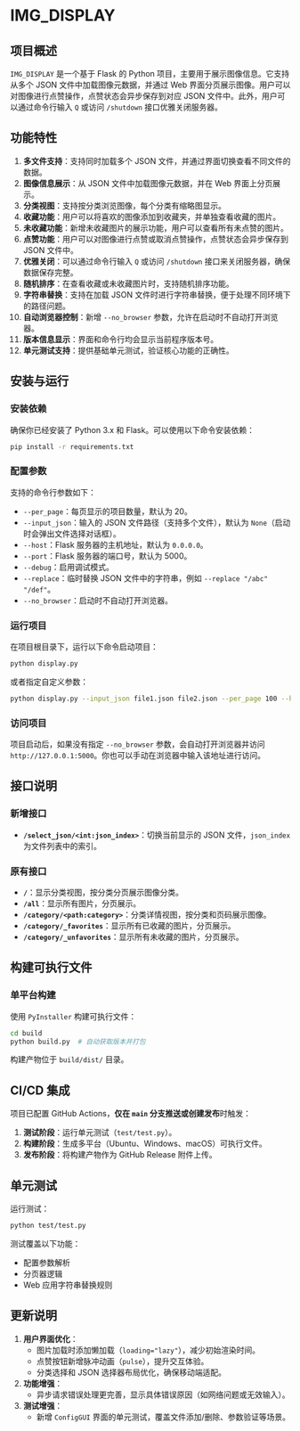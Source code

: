 # IMG_DISPLAY
## 项目概述
`IMG_DISPLAY` 是一个基于 Flask 的 Python 项目，主要用于展示图像信息。它支持从多个 JSON 文件中加载图像元数据，并通过 Web 界面分页展示图像。用户可以对图像进行点赞操作，点赞状态会异步保存到对应 JSON 文件中。此外，用户可以通过命令行输入 `Q` 或访问 `/shutdown` 接口优雅关闭服务器。

## 功能特性
1. **多文件支持**：支持同时加载多个 JSON 文件，并通过界面切换查看不同文件的数据。
2. **图像信息展示**：从 JSON 文件中加载图像元数据，并在 Web 界面上分页展示。
3. **分类视图**：支持按分类浏览图像，每个分类有缩略图显示。
4. **收藏功能**：用户可以将喜欢的图像添加到收藏夹，并单独查看收藏的图片。
5. **未收藏功能**：新增未收藏图片的展示功能，用户可以查看所有未点赞的图片。
6. **点赞功能**：用户可以对图像进行点赞或取消点赞操作，点赞状态会异步保存到 JSON 文件中。
7. **优雅关闭**：可以通过命令行输入 `Q` 或访问 `/shutdown` 接口来关闭服务器，确保数据保存完整。
8. **随机排序**：在查看收藏或未收藏图片时，支持随机排序功能。
9. **字符串替换**：支持在加载 JSON 文件时进行字符串替换，便于处理不同环境下的路径问题。
10. **自动浏览器控制**：新增 `--no_browser` 参数，允许在启动时不自动打开浏览器。
11. **版本信息显示**：界面和命令行均会显示当前程序版本号。
12. **单元测试支持**：提供基础单元测试，验证核心功能的正确性。

## 安装与运行
### 安装依赖
确保你已经安装了 Python 3.x 和 Flask。可以使用以下命令安装依赖：
```bash
pip install -r requirements.txt
```

### 配置参数
支持的命令行参数如下：
- `--per_page`：每页显示的项目数量，默认为 20。
- `--input_json`：输入的 JSON 文件路径（支持多个文件），默认为 `None`（启动时会弹出文件选择对话框）。
- `--host`：Flask 服务器的主机地址，默认为 `0.0.0.0`。
- `--port`：Flask 服务器的端口号，默认为 5000。
- `--debug`：启用调试模式。
- `--replace`：临时替换 JSON 文件中的字符串，例如 `--replace "/abc" "/def"`。
- `--no_browser`：启动时不自动打开浏览器。

### 运行项目
在项目根目录下，运行以下命令启动项目：
```bash
python display.py
```
或者指定自定义参数：
```bash
python display.py --input_json file1.json file2.json --per_page 100 --host 127.0.0.1 --port 8080 --debug --replace "/abc" "/def" --no_browser
```

### 访问项目
项目启动后，如果没有指定 `--no_browser` 参数，会自动打开浏览器并访问 `http://127.0.0.1:5000`。你也可以手动在浏览器中输入该地址进行访问。

## 接口说明
### 新增接口
- **`/select_json/<int:json_index>`**：切换当前显示的 JSON 文件，`json_index` 为文件列表中的索引。

### 原有接口
- **`/`**：显示分类视图，按分类分页展示图像分类。
- **`/all`**：显示所有图片，分页展示。
- **`/category/<path:category>`**：分类详情视图，按分类和页码展示图像。
- **`/category/_favorites`**：显示所有已收藏的图片，分页展示。
- **`/category/_unfavorites`**：显示所有未收藏的图片，分页展示。

## 构建可执行文件
### 单平台构建
使用 `PyInstaller` 构建可执行文件：
```bash
cd build
python build.py  # 自动获取版本并打包
```
构建产物位于 `build/dist/` 目录。

## CI/CD 集成
项目已配置 GitHub Actions，**仅在 `main` 分支推送或创建发布**时触发：
1. **测试阶段**：运行单元测试（`test/test.py`）。
2. **构建阶段**：生成多平台（Ubuntu、Windows、macOS）可执行文件。
3. **发布阶段**：将构建产物作为 GitHub Release 附件上传。

## 单元测试
运行测试：
```bash
python test/test.py
```
测试覆盖以下功能：
- 配置参数解析
- 分页器逻辑
- Web 应用字符串替换规则

## 更新说明
1. **用户界面优化**：
   - 图片加载时添加懒加载（`loading="lazy"`），减少初始渲染时间。
   - 点赞按钮新增脉冲动画（`pulse`），提升交互体验。
   - 分类选择和 JSON 选择器布局优化，确保移动端适配。
2. **功能增强**：
   - 异步请求错误处理更完善，显示具体错误原因（如网络问题或无效输入）。
3. **测试增强**：
   - 新增 `ConfigGUI` 界面的单元测试，覆盖文件添加/删除、参数验证等场景。